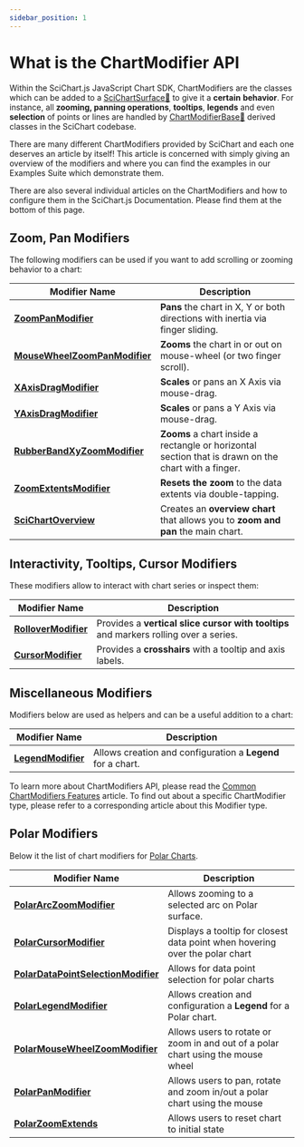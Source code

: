 ```yaml
---
sidebar_position: 1
---
```


# What is the ChartModifier API

Within the SciChart.js JavaScript Chart SDK, ChartModifiers are the classes which can be added to a [SciChartSurface:blue_book:](https://www.scichart.com/documentation/js/current/typedoc/classes/scichartsurface.html) to give it a **certain** **behavior**. For instance, all **zooming, panning operations**, **tooltips**, **legends** and even **selection** of points or lines are handled by [ChartModifierBase:blue_book:](https://www.scichart.com/documentation/js/current/typedoc/classes/chartmodifierbase.html) derived classes in the SciChart codebase.

There are many different ChartModifiers provided by SciChart and each one deserves an article by itself! This article is concerned with simply giving an overview of the modifiers and where you can find the examples in our Examples Suite which demonstrate them.

There are also several individual articles on the ChartModifiers and how to configure them in the SciChart.js Documentation. Please find them at the bottom of this page.

Zoom, Pan Modifiers
-------------------

The following modifiers can be used if you want to add scrolling or zooming behavior to a chart:

| Modifier Name | Description |
|--------------|-------------|
| **[ZoomPanModifier](/docs/2d-charts/chart-modifier-api/zooming-and-panning/zoom-pan-modifier)** | **Pans** the chart in X, Y or both directions with inertia via finger sliding. |
| **[MouseWheelZoomPanModifier](/docs/2d-charts/chart-modifier-api/zooming-and-panning/mouse-wheel-zoom-modifier)** | **Zooms** the chart in or out on mouse-wheel (or two finger scroll). |
| **[XAxisDragModifier](/docs/2d-charts/chart-modifier-api/zooming-and-panning/x-axis-drag-modifier)** | **Scales** or pans an X Axis via mouse-drag. |
| **[YAxisDragModifier](/docs/2d-charts/chart-modifier-api/zooming-and-panning/y-axis-drag-modifier)** | **Scales** or pans a Y Axis via mouse-drag. |
| **[RubberBandXyZoomModifier](/docs/2d-charts/chart-modifier-api/zooming-and-panning/rubber-band-xy-zoom-modifier)** | **Zooms** a chart inside a rectangle or horizontal section that is drawn on the chart with a finger. |
| **[ZoomExtentsModifier](/docs/2d-charts/chart-modifier-api/zooming-and-panning/zoom-extents-modifier)** | **Resets the zoom** to the data extents via double-tapping. |
| **[SciChartOverview](/docs/2d-charts/chart-modifier-api/zooming-and-panning/overview)** | Creates an **overview chart** that allows you to **zoom and pan** the main chart. |

Interactivity, Tooltips, Cursor Modifiers
-----------------------------------------

These modifiers allow to interact with chart series or inspect them:

| **Modifier Name** | **Description** |
|-------------------|-----------------|
|**[RolloverModifier](/docs/2d-charts/chart-modifier-api/rollover-modifier)**|Provides a **vertical slice cursor with tooltips** and markers rolling over a series.|
|**[CursorModifier](/docs/2d-charts/chart-modifier-api/cursor-modifier/cursor-modifier-overview)**|Provides a **crosshairs** with a tooltip and axis labels.|

Miscellaneous Modifiers
-----------------------

Modifiers below are used as helpers and can be a useful addition to a chart:

| **Modifier Name** | **Description** |
|-------------------|-----------------|
| **[LegendModifier](/docs/2d-charts/chart-modifier-api/miscellaneous-modifiers/legend-modifier)** | Allows creation and configuration a **Legend** for a chart. |

To learn more about ChartModifiers API, please read the [Common ChartModifiers Features](/docs/2d-charts/chart-modifier-api/common-features) article. To find out about a specific ChartModifier type, please refer to a corresponding article about this Modifier type.

Polar Modifiers
---------------

Below it the list of chart modifiers for [Polar Charts](/docs/2d-charts/surface/scichart-polar-surface-type).

| **Modifier Name** | **Description** |
|-------------------|-----------------|
| **[PolarArcZoomModifier](/docs/2d-charts/chart-modifier-api/polar-modifiers/polar-arc-zoom-modifier)** | Allows zooming to a selected arc on Polar surface. |
| **[PolarCursorModifier](/docs/2d-charts/chart-modifier-api/polar-modifiers/polar-cursor-modifier)** | Displays a tooltip for closest data point when hovering over the polar chart |
| **[PolarDataPointSelectionModifier](/docs/2d-charts/chart-modifier-api/polar-modifiers/polar-data-point-selection-modifier)** | Allows for data point selection for polar charts |
| **[PolarLegendModifier](/docs/2d-charts/chart-modifier-api/polar-modifiers/polar-legend-modifier)** | Allows creation and configuration a **Legend** for a Polar chart. |
| **[PolarMouseWheelZoomModifier](/docs/2d-charts/chart-modifier-api/polar-modifiers/polar-mouse-wheel-zoom-modifier)** | Allows users to rotate or zoom in and out of a polar chart using the mouse wheel |
| **[PolarPanModifier](/docs/2d-charts/chart-modifier-api/polar-modifiers/polar-pan-modifier)** | Allows users to pan, rotate and zoom in/out a polar chart using the mouse |
| **[PolarZoomExtends](/docs/2d-charts/chart-modifier-api/polar-modifiers/polar-zoom-extents-modifier)** | Allows users to reset chart to initial state |
